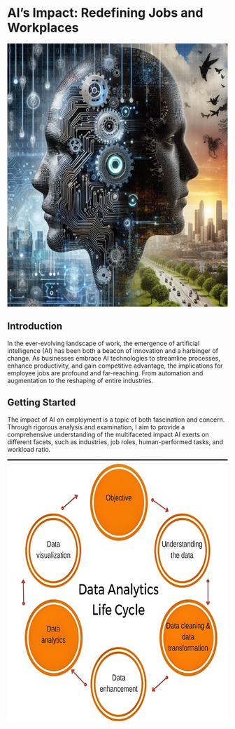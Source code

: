# AI’s Impact: Redefining Jobs and Workplaces
<img src="images/AI_vs_Human.jpg" alt="Example Image" height="600" width="800"/>

## Introduction
In the ever-evolving landscape of work, the emergence of artificial intelligence (AI) has been both a beacon of innovation and a harbinger of change. As businesses embrace AI technologies to streamline processes, enhance productivity, and gain competitive advantage, the implications for employee jobs are profound and far-reaching. From automation and augmentation to the reshaping of entire industries.

## Getting Started
The impact of AI on employment is a topic of both fascination and concern. Through rigorous analysis and examination, I aim to provide a comprehensive understanding of the multifaceted impact AI exerts on different facets, such as industries, job roles, human-performed tasks, and workload ratio.

<img src="images/life_cycle.png" alt="Life_Cycle_Image" height="600" width="600"/>



